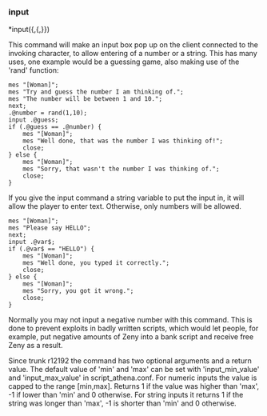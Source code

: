 ### input
*input(<variable>{,<min>{,<max>}})

This command will make an input box pop up on the client connected to the
invoking character, to allow entering of a number or a string. This has many
uses, one example would be a guessing game, also making use of the 'rand'
function:

	mes "[Woman]";
	mes "Try and guess the number I am thinking of.";
	mes "The number will be between 1 and 10.";
	next;
	.@number = rand(1,10);
	input .@guess;
	if (.@guess == .@number) {
		mes "[Woman]";
		mes "Well done, that was the number I was thinking of!";
		close;
	} else {
		mes "[Woman]";
		mes "Sorry, that wasn't the number I was thinking of.";
		close;
	}

If you give the input command a string variable to put the input in, it will
allow the player to enter text. Otherwise, only numbers will be allowed.

	mes "[Woman]";
	mes "Please say HELLO";
	next;
	input .@var$;
	if (.@var$ == "HELLO") {
		mes "[Woman]";
		mes "Well done, you typed it correctly.";
		close;
	} else {
		mes "[Woman]";
		mes "Sorry, you got it wrong.";
		close;
	}

Normally you may not input a negative number with this command.
This is done to prevent exploits in badly written scripts, which would
let people, for example, put negative amounts of Zeny into a bank script and
receive free Zeny as a result.

Since trunk r12192 the command has two optional arguments and a return value.
The default value of 'min' and 'max' can be set with 'input_min_value' and
'input_max_value' in script_athena.conf.
For numeric inputs the value is capped to the range [min,max]. Returns 1 if
the value was higher than 'max', -1 if lower than 'min' and 0 otherwise.
For string inputs it returns 1 if the string was longer than 'max', -1 is
shorter than 'min' and 0 otherwise.